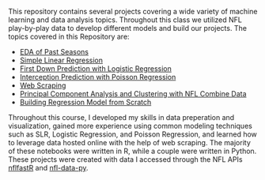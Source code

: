This repository contains several projects covering a wide variety of machine learning and data analysis topics. Throughout this class we utilized NFL play-by-play data to develop 
different models and build our projects. The topics covered in this Repository are:

 - [EDA of Past Seasons](Past_Seasons_Analysis/)
 - [Simple Linear Regression](SLR/)
 - [First Down Prediction with Logistic Regression](Logistic_Regression/)
 - [Interception Prediction with Poisson Regression](Poisson_Regression/)
 - [Web Scraping](Web_Scraping/)
 - [Principal Component Analysis and Clustering with NFL Combine Data](PCA_and_Clustering/)
 - [Building Regression Model from Scratch](Linear_Regression_From_Stratch/)

Throughout this course, I developed my skills in data preperation and visualization, gained more experience using common modeling techniques such as SLR, Logistic Regression, and Poisson Regression, and learned how to leverage data hosted online with the help of web scraping. The majority of these notebooks were written in R, while a couple were written in Python. These projects were created with data I accessed through the NFL APIs [nflfastR](https://www.nflfastr.com/) and [nfl-data-py](https://pypi.org/project/nfl-data-py/).
